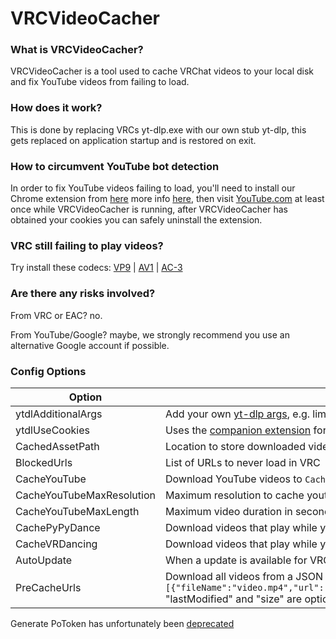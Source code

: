 # VRCVideoCacher

### What is VRCVideoCacher?

VRCVideoCacher is a tool used to cache VRChat videos to your local disk and fix YouTube videos from failing to load.

### How does it work?

This is done by replacing VRCs yt-dlp.exe with our own stub yt-dlp, this gets replaced on application startup and is restored on exit.

### How to circumvent YouTube bot detection

In order to fix YouTube videos failing to load, you'll need to install our Chrome extension from [here](https://chromewebstore.google.com/detail/vrcvideocacher-cookies-ex/kfgelknbegappcajiflgfbjbdpbpokge) more info [here](https://github.com/clienthax/VRCVideoCacherBrowserExtension), then visit [YouTube.com](https://www.youtube.com) at least once while VRCVideoCacher is running, after VRCVideoCacher has obtained your cookies you can safely uninstall the extension.

### VRC still failing to play videos?

Try install these codecs: [VP9](ms-windows-store://pdp?productid=9n4d0msmp0pt) | [AV1](ms-windows-store://pdp?productid=9mvzqvxjbq9v) | [AC-3](https://github.com/SimonMacer/AnWave/releases/tag/AnWave-Split)

### Are there any risks involved?

From VRC or EAC? no.

From YouTube/Google? maybe, we strongly recommend you use an alternative Google account if possible.

### Config Options

| Option                    | Description                                                                                                                                                                                                                                  |
| ------------------------- | -------------------------------------------------------------------------------------------------------------------------------------------------------------------------------------------------------------------------------------------- |
| ytdlAdditionalArgs        | Add your own [yt-dlp args](https://github.com/yt-dlp/yt-dlp?tab=readme-ov-file#usage-and-options), e.g. limit video quality with `-f (mp4/best)[height<=?720][height>=?64][width>=?64]`                                                      |
| ytdlUseCookies            | Uses the [companion extension](https://github.com/clienthax/VRCVideoCacherBrowserExtension) for cookies, this is used to circumvent YouTubes bot detection.                                                                                  |
| CachedAssetPath           | Location to store downloaded videos, e.g. store videos on separate drive with `D:\\DownloadedVideos`                                                                                                                                         |
| BlockedUrls               | List of URLs to never load in VRC                                                                                                                                                                                                            |
| CacheYouTube              | Download YouTube videos to `CachedAssets` to improve load times next time the video plays.                                                                                                                                                   |
| CacheYouTubeMaxResolution | Maximum resolution to cache youtube videos in (Larger resolutions will take longer to cache)                                                                                                                                                 |
| CacheYouTubeMaxLength     | Maximum video duration in seconds, e.g. 1hour = 3600                                                                                                                                                                                         |
| CachePyPyDance            | Download videos that play while you're in [PyPyDance](https://vrchat.com/home/world/wrld_f20326da-f1ac-45fc-a062-609723b097b1)                                                                                                               |
| CacheVRDancing            | Download videos that play while you're in [VRDancing](https://vrchat.com/home/world/wrld_42377cf1-c54f-45ed-8996-5875b0573a83)                                                                                                               |
| AutoUpdate                | When a update is available for VRCVideoCacher it will automatically be installed.                                                                                                                                                            |
| PreCacheUrls              | Download all videos from a JSON list format e.g. `[{"fileName":"video.mp4","url":"https:\/\/example.com\/video.mp4","lastModified":1631653260,"size":124029113},...]` "lastModified" and "size" are optional fields used for file integrity. |

Generate PoToken has unfortunately been [deprecated](https://github.com/iv-org/youtube-trusted-session-generator?tab=readme-ov-file#tool-is-deprecated)
